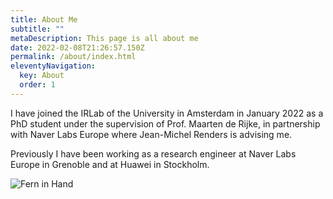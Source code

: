 ```yaml
---
title: About Me
subtitle: ""
metaDescription: This page is all about me
date: 2022-02-08T21:26:57.150Z
permalink: /about/index.html
eleventyNavigation:
  key: About
  order: 1
---
```

I have joined the IRLab of the University in Amsterdam in January 2022 as a PhD student under the supervision of Prof. Maarten de Rijke, in partnership with Naver Labs Europe where Jean-Michel Renders is advising me.

Previously I have been working as a research engineer at Naver Labs Europe in Grenoble and at Huawei in Stockholm.

![Fern in Hand](/static/img/fern-in-hand.jpeg "Fern in Hand")